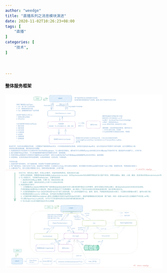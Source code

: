 ```yaml
---
author: "weedge"
title: "直播系列之消息模块演进"
date: 2020-11-02T10:26:23+08:00
tags: [
	"直播"
]
categories: [
	"技术",
]



---
```






#### 整体服务框架

![zbim](https://github.com/weedge/im/blob/main/zbim.png?raw=true)

